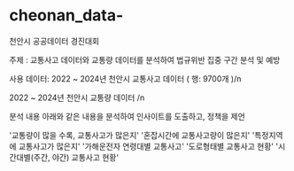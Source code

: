 # cheonan_data-
천안시 공공데이터 경진대회

주제 : 교통사고 데이터와 교통량 데이터를 분석하여 법규위반 집중 구간 분석 및 예방

사용 데이터:
2022 ~ 2024년 천안시 교통사고 데이터 ( 행: 9700개 )/n

2022 ~ 2024년 천안시 교통량 데이터 /n


분석 내용
아래와 같은 내용을 분석하여 인사이트를 도출하고, 정책을 제언

'교통량이 많을 수록, 교통사고가 많은지'
'혼잡시간에 교통사고량이 많은지' 
'특정지역에 교통사고가 많은지'
'가해운전자 연령대별 교통사고'
'도로형태별 교통사고 현황'
'시간대별(주간, 야간) 교통사고 현황'
